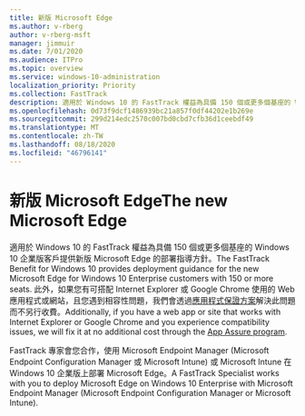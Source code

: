 ```yaml
---
title: 新版 Microsoft Edge
ms.author: v-rberg
author: v-rberg-msft
manager: jimmuir
ms.date: 7/01/2020
ms.audience: ITPro
ms.topic: overview
ms.service: windows-10-administration
localization_priority: Priority
ms.collection: FastTrack
description: 適用於 Windows 10 的 FastTrack 權益為具備 150 個或更多個基座的 Windows 10 企業版客戶提供新版 Microsoft Edge 的部署指導方針。
ms.openlocfilehash: 0d73f9dcf1486939bc21a857f0df44202e1b269e
ms.sourcegitcommit: 299d214edc2570c007bd0cbd7cfb36d1ceebdf49
ms.translationtype: MT
ms.contentlocale: zh-TW
ms.lasthandoff: 08/18/2020
ms.locfileid: "46796141"
---
```

# <a name="the-new-microsoft-edge"></a><span data-ttu-id="24ff6-103">新版 Microsoft Edge</span><span class="sxs-lookup"><span data-stu-id="24ff6-103">The new Microsoft Edge</span></span>

<span data-ttu-id="24ff6-104">適用於 Windows 10 的 FastTrack 權益為具備 150 個或更多個基座的 Windows 10 企業版客戶提供新版 Microsoft Edge 的部署指導方針。</span><span class="sxs-lookup"><span data-stu-id="24ff6-104">The FastTrack Benefit for Windows 10 provides deployment guidance for the new Microsoft Edge for Windows 10 Enterprise customers with 150 or more seats.</span></span> <span data-ttu-id="24ff6-105">此外，如果您有可搭配 Internet Explorer 或 Google Chrome 使用的 Web 應用程式或網站，且您遇到相容性問題，我們會透過[應用程式保證方案](Win-10-app-assure.md)解決此問題而不另行收費。</span><span class="sxs-lookup"><span data-stu-id="24ff6-105">Additionally, if you have a web app or site that works with Internet Explorer or Google Chrome and you experience compatibility issues, we will fix it at no additional cost through the [App Assure program](Win-10-app-assure.md).</span></span>

<span data-ttu-id="24ff6-106">FastTrack 專家會您合作，使用 Microsoft Endpoint Manager (Microsoft Endpoint Configuration Manager 或 Microsoft Intune) 或 Microsoft Intune 在 Windows 10 企業版上部署 Microsoft Edge。</span><span class="sxs-lookup"><span data-stu-id="24ff6-106">A FastTrack Specialist works with you to deploy Microsoft Edge on Windows 10 Enterprise with Microsoft Endpoint Manager (Microsoft Endpoint Configuration Manager or Microsoft Intune).</span></span>


